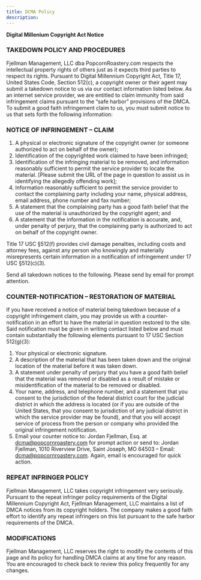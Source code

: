 ```yaml
---
title: DCMA Policy
description: 
---
```


__Digital Millenium Copyright Act Notice__

### TAKEDOWN POLICY AND PROCEDURES

Fjellman Management, LLC dba PopcornRoastery.com respects the intellectual property rights of others just as it expects third parties to respect its rights. Pursuant to Digital Millennium Copyright Act, Title 17, United States Code, Section 512(c), a copyright owner or their agent may submit a takedown notice to us via our contact information listed below. As an internet service provider, we are entitled to claim immunity from said infringement claims pursuant to the “safe harbor” provisions of the DMCA. To submit a good faith infringement claim to us, you must submit notice to us that sets forth the following information:

### NOTICE OF INFRINGEMENT – CLAIM

1. A physical or electronic signature of the copyright owner (or someone authorized to act on behalf of the owner);
2. Identification of the copyrighted work claimed to have been infringed;
3. Identification of the infringing material to be removed, and information reasonably sufficient to permit the service provider to locate the material. [Please submit the URL of the page in question to assist us in identifying the allegedly offending work];
4. Information reasonably sufficient to permit the service provider to contact the complaining party including your name, physical address, email address, phone number and fax number;
5. A statement that the complaining party has a good faith belief that the use of the material is unauthorized by the copyright agent; and
6. A statement that the information in the notification is accurate, and, under penalty of perjury, that the complaining party is authorized to act on behalf of the copyright owner.

Title 17 USC §512(f) provides civil damage penalties, including costs and attorney fees, against any person who knowingly and materially misrepresents certain information in a notification of infringement under 17 USC §512(c)(3).

Send all takedown notices to the following. Please send by email for prompt attention.

### COUNTER-NOTIFICATION – RESTORATION OF MATERIAL

If you have received a notice of material being takedown because of a copyright infringement claim, you may provide us with a counter-notification in an effort to have the material in question restored to the site. Said notification must be given in writing contact listed below and must contain substantially the following elements pursuant to 17 USC Section 512(g)(3):
1. Your physical or electronic signature.
2. A description of the material that has been taken down and the original location of the material before it was taken down.
3. A statement under penalty of perjury that you have a good faith belief that the material was removed or disabled as a result of mistake or misidentification of the material to be removed or disabled.
4. Your name, address, and telephone number, and a statement that you consent to the jurisdiction of the federal district court for the judicial district in which the address is located (or if you are outside of the United States, that you consent to jurisdiction of any judicial district in which the service provider may be found), and that you will accept service of process from the person or company who provided the original infringement notification.
5. Email your counter notice to: Jordan Fjellman, Esq. at dcma@popcornroastery.com for prompt action or send to: Jordan Fjellman, 1010 Riverview Drive, Saint Joseph, MO 64503 – Email: dcma@popcornroastery.com. Again, email is encouraged for quick action.

### REPEAT INFRINGER POLICY

Fjellman Management, LLC takes copyright infringement very seriously. Pursuant to the repeat infringer policy requirements of the Digital Millennium Copyright Act, Fjellman Management, LLC maintains a list of DMCA notices from its copyright holders. The company makes a good faith effort to identify any repeat infringers on this list pursuant to the safe harbor requirements of the DMCA.

### MODIFICATIONS

Fjellman Management, LLC reserves the right to modify the contents of this page and its policy for handling DMCA claims at any time for any reason. You are encouraged to check back to review this policy frequently for any changes.

